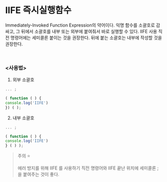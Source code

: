 # IIFE 즉시실행함수

Immediately-Invoked Function Expression의 약어이다. 익명 함수를 소괄호로 감싸고, 그 뒤에서 소괄호를 내부 또는 외부에 붙여줘서 바로 실행할 수 있다. IIFE 사용 직전 명령어에는 세미콜론 붙이는 것을 권장한다. 뒤에 붙는 소괄호는 내부에 작성할 것을 권장한다.

<br>

### <사용법>
1. 외부 소괄호

```javascript
... ;

( function ( ) {
console.log('IIFE')
}) ( ); 
```

2. 내부 소괄호
```javascript
... ;

( function ( ) {
console.log('IIFE')
} ( ) ); 
```

> 주의 ⭐️
> 
> 에러 방지를 위해 IIFE 를 사용하기 직전 명령어와 IIFE 끝난 위치에 세미콜론 ; 을 붙여주는 것이 좋다.